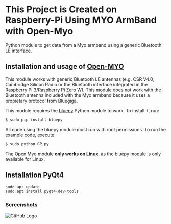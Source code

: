 # This Project is Created on Raspberry-Pi Using MYO ArmBand with Open-Myo
Python module to get data from a Myo armband using a generic Bluetooth LE interface.

## Installation and usage of [Open-MYO](https://github.com/Alvipe/Open-Myo)

This module works with generic Bluetooth LE antennas (e.g. CSR V4.0, Cambridge Silicon Radio or the Bluetooth interface integrated in the Raspberry Pi 3/Raspberry Pi Zero W). This module does not work with the Bluetooth antenna included with the Myo armband because it uses a propietary protocol from Bluegiga. 

This module requires the [bluepy](https://github.com/IanHarvey/bluepy) Python module to work. To install it, run:

``$ sudo pip install bluepy``

All code using the bluepy module must run with root permissions. To run the example code, execute:

``$ sudo python GP.py``

The Open Myo module **only works on Linux**, as the bluepy module is only available for Linux.

## Installation  PyQt4
 ```python
 sudo apt update
 sudo apt install pyqt4-dev-tools
 ```
### Screenshots
![GitHub Logo](https://github.com/hananabilabd/EMG-Classification-Visualization-using-MYO-ArmBand-Raspberry-Pi/blob/master/screenshot1.PNG)
